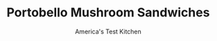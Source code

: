 ---
layout: ../../layouts/MarkdownPostLayout.astro
title: Portobello Mushroom Sandwiches
author: America's Test Kitchen
pubDate: 2023-03-15
description: "Jarred hot Peppadew peppers add a punch of flavor to this quick weeknight meal."
image_url: https://res.cloudinary.com/hksqkdlah/image/upload/ar_1:1,c_fill,dpr_2.0,f_auto,fl_lossy.progressive.strip_profile,g_faces:auto,q_auto:low,w_344/37386_sfs-italianportobellomushroomsandwich-29
tags: ["Main Courses","Vegetables","Weeknight","Sandwiches"]
calories: 2763
protein: 23
carbohydrates: 49
fats: 
fiber: 8
ingredients: ["4 , large portobello mushroom caps, gills removed","¼ cup, extra-virgin olive oil","3 , medium garlic cloves, minced",", Salt and pepper","8 ounces, fresh mozzarella cheese, sliced into ¼-inch-thick rounds","½ cup, pesto","4 , ciabatta sandwich rolls, split","1 cup marinated, artichoke hearts, patted dry and chopped coarse","½ cup chopped, jarred hot Peppadew peppers"]
serves: 4
time: "30 minutes"
instructions: ["Adjust oven rack to upper-middle position and heat oven to 400 degrees. Toss mushrooms, oil, garlic, 1 teaspoon salt, and 1/2 teaspoon pepper together on rimmed baking sheet. Flip mushrooms gill side up and bake until tender and beginning to brown, about 20 minutes.","Remove sheet from oven and top mushrooms with mozzarella. Divide pesto among cut sides of rolls. Sandwich 1 mushroom, 1/4 cup artichokes, and 2 tablespoons peppers in each roll. Serve."]
nutrition: ["350 mg Potassium","328 mg Phosphorus","506 mg Calcium","7 mg Iron","54 mg Magnesium","1295 mg Sodium","2 mg Zinc","47 g Fat","3 mg Niacin (B3)","14 g Monounsaturated","3 g Polyunsaturated","53 mg Cholesterol","12 g Saturated","8 g Fiber","45 µg Folic acid","17 µg Folate (food)","3 g Sugars","33 µg Vitamin K","60 g Water","49 g Carbs","95 µg Folate equivalent (total)","23 g Protein","2 mg Vitamin E","115 µg Vitamin A","690 kcal Energy","2763 calories"]
notes: "Use a spoon to remove the mushroom gills."
---